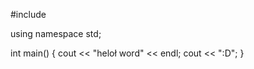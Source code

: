 #include <iostream>

using namespace std;

int main()
{
    cout << "heloł word" << endl;
    cout << ":D";
}
















